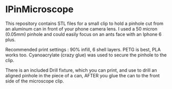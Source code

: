 # IPinMicroscope
This repository contains STL files for a small clip to hold a pinhole cut from an aluminum can in front of your phone camera lens. 
I used a 50 micron (0.05mm) pinhole and could easily focus on an ants face with an Iphone 6 plus.

Recommended print settings : 90% infill, 6 shell layers. PETG is best, PLA works too.
Cyanoacrylate (crazy glue) was used to secure the pinhole to the clip.


There is an included Drill fixture, which you can print, and use to drill an aligned pinhole in the piece of a can, AFTER you glue the can to the front side of the microscope clip.
